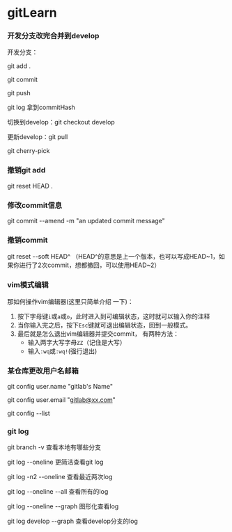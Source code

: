 # gitLearn

### 开发分支改完合并到develop

开发分支：

git add .

git commit 

git push

git log 拿到commitHash

切换到develop：git checkout develop

更新develop：git pull

git cherry-pick <commitHash>

### 撤销git add

git reset HEAD .

### 修改commit信息

git commit --amend -m "an updated commit message"

### 撤销commit

git reset --soft HEAD^   （HEAD^的意思是上一个版本，也可以写成HEAD~1，如果你进行了2次commit，想都撤回，可以使用HEAD~2）

### vim模式编辑 

那如何操作vim编辑器(这里只简单介绍 一下)：

1. 按下字母键`i`或`a`或`o`，此时进入到可编辑状态，这时就可以输入你的注释
2. 当你输入完之后，按下`Esc`键就可退出编辑状态，回到一般模式。
3. 最后就是怎么退出vim编辑器并提交commit， 有两种方法：
   - 输入两字大写字母`ZZ`（记住是大写）
   - 输入`:wq`或`:wq!`(强行退出)

### 某仓库更改用户名邮箱

git config user.name "gitlab's Name"

git config user.email "gitlab@xx.com"

git config --list

### git log

git branch -v 查看本地有哪些分支

git log --oneline 更简洁查看git log

git log -n2 --oneline 查看最近两次log

git log  --oneline --all 查看所有的log

git log --oneline --graph 图形化查看log

git log  develop --graph 查看develop分支的log
